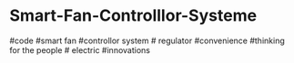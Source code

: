 # Smart-Fan-Controlllor-Systeme
#code #smart fan #controllor system # regulator #convenience #thinking for the people # electric #innovations
